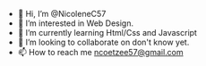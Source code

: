 - 👋 Hi, I’m @NicoleneC57
- 👀 I’m interested in Web Design.
- 🌱 I’m currently learning Html/Css and Javascript
- 💞️ I’m looking to collaborate on don't know yet.
- 📫 How to reach me ncoetzee57@gmail.com

<!---
NicoleneC57/NicoleneC57 is a ✨ special ✨ repository because its `README.md` (this file) appears on your GitHub profile.
You can click the Preview link to take a look at your changes.
--->
